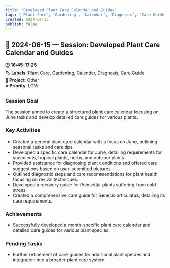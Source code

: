```yaml
---
title: "Developed Plant Care Calendar and Guides"
tags: ['Plant Care', 'Gardening', 'Calendar', 'Diagnosis', 'Care Guide']
created: 2024-06-15
publish: false
---
```


## 📅 2024-06-15 — Session: Developed Plant Care Calendar and Guides

**🕒 16:45–17:25**  
**🏷️ Labels**: Plant Care, Gardening, Calendar, Diagnosis, Care Guide  
**📂 Project**: Other  
**⭐ Priority**: LOW  


### Session Goal
The session aimed to create a structured plant care calendar focusing on June tasks and develop detailed care guides for various plants.

### Key Activities
- Created a general plant care calendar with a focus on June, outlining seasonal tasks and care tips.
- Developed a specific care calendar for June, detailing requirements for succulents, tropical plants, herbs, and outdoor plants.
- Provided assistance for diagnosing plant conditions and offered care suggestions based on user-submitted pictures.
- Outlined diagnostic steps and care recommendations for plant health, focusing on revival techniques.
- Developed a recovery guide for Poinsettia plants suffering from cold stress.
- Created a comprehensive care guide for Senecio articulatus, detailing its care requirements.

### Achievements
- Successfully developed a month-specific plant care calendar and detailed care guides for various plant species.

### Pending Tasks
- Further refinement of care guides for additional plant species and integration into a broader plant care system.
